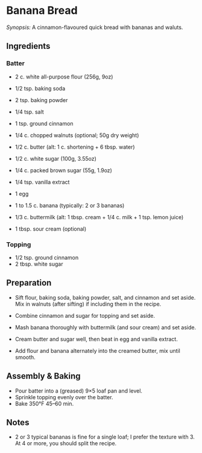 # Banana Bread

*Synopsis:* A cinnamon-flavoured quick bread with bananas and waluts.

<!-- TODO: ![image](../img/banana-bread.jpg) -->

## Ingredients

### Batter

- 2 c. white all-purpose flour (256g, 9oz)
- 1/2 tsp. baking soda
- 2 tsp. baking powder
- 1/4 tsp. salt
- 1 tsp. ground cinnamon
- 1/4 c. chopped walnuts (optional; 50g dry weight)


- 1/2 c. butter (alt: 1 c. shortening + 6 tbsp. water)
- 1/2 c. white sugar (100g, 3.55oz)
- 1/4 c. packed brown sugar (55g, 1.9oz)
- 1/4 tsp. vanilla extract
- 1 egg


- 1 to 1.5 c. banana (typically: 2 or 3 bananas)
- 1/3 c. buttermilk (alt: 1 tbsp. cream + 1/4 c. milk + 1 tsp. lemon juice)
- 1 tbsp. sour cream (optional)

### Topping

- 1/2 tsp. ground cinnamon
- 2 tbsp. white sugar

## Preparation

- Sift flour, baking soda, baking powder, salt, and cinnamon and set aside.
  Mix in walnuts (after sifting) if including them in the recipe.

- Combine cinnamon and sugar for topping and set aside.

- Mash banana thoroughly with buttermilk (and sour cream) and set aside.

- Cream butter and sugar well, then beat in egg and vanilla extract.

- Add flour and banana alternately into the creamed butter, mix until smooth.

## Assembly & Baking

- Pour batter into a (greased) 9×5 loaf pan and level.
- Sprinkle topping evenly over the batter.
- Bake 350°F 45–60 min.

## Notes

- 2 or 3 typical bananas is fine for a single loaf; I prefer the texture with 3.
  At 4 or more, you should split the recipe.

